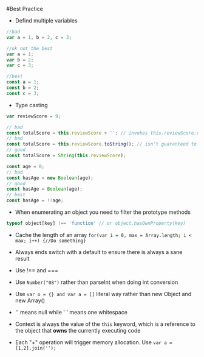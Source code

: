 #Best Practice

* Defind multiple variables
```javascript
//bad
var a = 1, b = 2, c = 3;

//ok not the best
var a = 1;
var b = 2;
var c = 3;

//best
const a = 1;
const b = 2;
const c = 3;
```

* Type casting
```javascript
var reviewScore = 9;

// bad
const totalScore = this.reviewScore + ''; // invokes this.reviewScore.valueOf()
// bad
const totalScore = this.reviewScore.toString(); // isn't guaranteed to return a string
// good
const totalScore = String(this.reviewScore);

const age = 0;
// bad
const hasAge = new Boolean(age);
// good
const hasAge = Boolean(age);
// best
const hasAge = !!age;
```

* When enumerating an object you need to filter the prototype methods 
```javascript
typeof object[key] !== 'function' // or object.hasOwnProperty(key)
```

* Cache the length of an array
``` for(var i = 0, max = Array.length; i < max; i++) {//Do something} ```

* Always ends switch with a default to ensure there is always a sane result

* Use !==  and  ===

* Use `Number("08")`  rather than parseInt when doing int conversion

* Use `var o = {} and var a = []` literal way rather than new Object and new Array()

* '' means null while ' ' means one whitespace

* Context is always the value of the `this` keyword, which is a reference to the object that **owns** the currently executing code

* Each "+" operation will trigger memory allocation. Use
`var a = [1,2].join('');`
